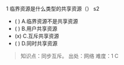 1
临界资源是什么类型的共享资源（） s2
- ( ) A.临界资源不是共享资源
- ( ) B.用户共享资源
- (x) C.互斥共享资源
- ( ) D.同时共享资源

> 知识点：同步互斥。
> 出处：网络
> 难度：1
> C

